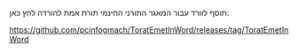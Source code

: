 תוסף לוורד עבור המאגר התורני החינמי תורת אמת
להורדה לחץ כאן:

https://github.com/pcinfogmach/ToratEmetInWord/releases/tag/ToratEmetInWord


